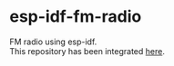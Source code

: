 # esp-idf-fm-radio
FM radio using esp-idf.   
This repository has been integrated [here](https://github.com/nopnop2002/esp-idf-tea5767/tree/main/WebSocket).   
